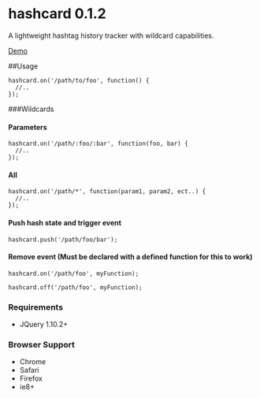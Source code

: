 hashcard 0.1.2
========

A lightweight hashtag history tracker with wildcard capabilities.

[Demo](http://davidherse.github.io/hashcard/)

##Usage

    hashcard.on('/path/to/foo', function() {
      //..
    });

###Wildcards

#### Parameters
    hashcard.on('/path/:foo/:bar', function(foo, bar) {
      //..
    });

#### All
    hashcard.on('/path/*', function(param1, param2, ect..) {
      //..
    });

#### Push hash state and trigger event
    hashcard.push('/path/foo/bar');

#### Remove event (Must be declared with a defined function for this to work)

    hashcard.on('/path/foo', myFunction);

    hashcard.off('/path/foo', myFunction);

### Requirements
* JQuery 1.10.2+

### Browser Support
* Chrome
* Safari
* Firefox
* ie8+

